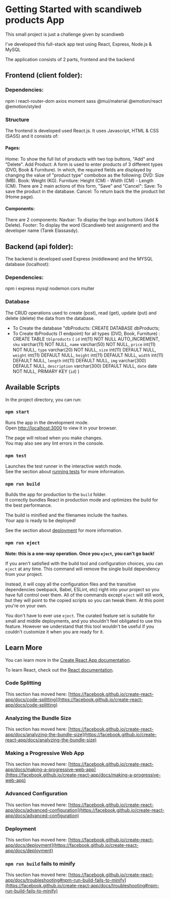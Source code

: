 # Getting Started with scandiweb products App

This small project is just a challenge given by scandiweb 

I've developed this full-stack app test using React, Express, Node.js & MySQL

The application consists of 2 parts, frontend and the backend

## Frontend (client folder):
### Dependencies:
npm i react-router-dom axios moment sass @mui/material @emotion/react @emotion/styled
### Structure
The frontend is developed used React.js. It uses Javascript, HTML & CSS (SASS) and it consists of:
#### Pages:
Home: To show the full list of products with two top buttons, "Add" and "Delete".
Add Product: A form is used to enter products of 3 different types (DVD, Book & Furniture). In which, the required fields are displayed by changing the value of "product type" combobox as the following:
DVD: Size (MB).
Book: Weight (KG).
Furniture: Height (CM) - Width (CM) - Length (CM).
There are 2 main actions of this form, "Save" and "Cancel":
Save: To save the product in the database.
Cancel: To return back the the product list (Home page).

#### Components:
There are 2 components:
Navbar: To display the logo and buttons (Add & Delete).
Footer: To display the word (Scandiweb test assignment) and the developer name (Tarek Elassasdy).

## Backend (api folder):
The backend is developed used Express (middleware) and the MYSQL database (localhost):
### Dependencies:
npm i express mysql nodemon cors multer
### Database
The CRUD operations used to create (post), read (get), update (put) and delete (delete) the data from the database.
- To Create the database "dbProducts:
CREATE DATABASE dbProducts;
- To Create tbProducts (1 endpoint) for all types (DVD, Book, Furniture) :
CREATE TABLE `tblproducts` (
 `id` int(11) NOT NULL AUTO_INCREMENT,
 `sku` varchar(11) NOT NULL,
 `name` varchar(50) NOT NULL,
 `price` int(11) NOT NULL,
 `type` varchar(20) NOT NULL,
 `size` int(11) DEFAULT NULL,
 `weight` int(11) DEFAULT NULL,
 `height` int(11) DEFAULT NULL,
 `width` int(11) DEFAULT NULL,
 `length` int(11) DEFAULT NULL,
 `img` varchar(300) DEFAULT NULL,
 `description` varchar(300) DEFAULT NULL,
 `date` date NOT NULL,
 PRIMARY KEY (`id`)
 )

## Available Scripts

In the project directory, you can run:

### `npm start`

Runs the app in the development mode.\
Open [http://localhost:3000](http://localhost:3000) to view it in your browser.

The page will reload when you make changes.\
You may also see any lint errors in the console.

### `npm test`

Launches the test runner in the interactive watch mode.\
See the section about [running tests](https://facebook.github.io/create-react-app/docs/running-tests) for more information.

### `npm run build`

Builds the app for production to the `build` folder.\
It correctly bundles React in production mode and optimizes the build for the best performance.

The build is minified and the filenames include the hashes.\
Your app is ready to be deployed!

See the section about [deployment](https://facebook.github.io/create-react-app/docs/deployment) for more information.

### `npm run eject`

**Note: this is a one-way operation. Once you `eject`, you can't go back!**

If you aren't satisfied with the build tool and configuration choices, you can `eject` at any time. This command will remove the single build dependency from your project.

Instead, it will copy all the configuration files and the transitive dependencies (webpack, Babel, ESLint, etc) right into your project so you have full control over them. All of the commands except `eject` will still work, but they will point to the copied scripts so you can tweak them. At this point you're on your own.

You don't have to ever use `eject`. The curated feature set is suitable for small and middle deployments, and you shouldn't feel obligated to use this feature. However we understand that this tool wouldn't be useful if you couldn't customize it when you are ready for it.

## Learn More

You can learn more in the [Create React App documentation](https://facebook.github.io/create-react-app/docs/getting-started).

To learn React, check out the [React documentation](https://reactjs.org/).

### Code Splitting

This section has moved here: [https://facebook.github.io/create-react-app/docs/code-splitting](https://facebook.github.io/create-react-app/docs/code-splitting)

### Analyzing the Bundle Size

This section has moved here: [https://facebook.github.io/create-react-app/docs/analyzing-the-bundle-size](https://facebook.github.io/create-react-app/docs/analyzing-the-bundle-size)

### Making a Progressive Web App

This section has moved here: [https://facebook.github.io/create-react-app/docs/making-a-progressive-web-app](https://facebook.github.io/create-react-app/docs/making-a-progressive-web-app)

### Advanced Configuration

This section has moved here: [https://facebook.github.io/create-react-app/docs/advanced-configuration](https://facebook.github.io/create-react-app/docs/advanced-configuration)

### Deployment

This section has moved here: [https://facebook.github.io/create-react-app/docs/deployment](https://facebook.github.io/create-react-app/docs/deployment)

### `npm run build` fails to minify

This section has moved here: [https://facebook.github.io/create-react-app/docs/troubleshooting#npm-run-build-fails-to-minify](https://facebook.github.io/create-react-app/docs/troubleshooting#npm-run-build-fails-to-minify)
